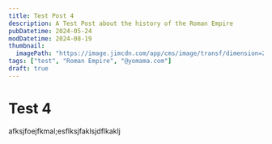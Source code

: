 ```yaml
---
title: Test Post 4
description: A Test Post about the history of the Roman Empire
pubDatetime: 2024-05-24
modDatetime: 2024-08-19
thumbnail:
  imagePath: "https://image.jimcdn.com/app/cms/image/transf/dimension=2080x10000:format=jpg/path/s2217cd0bb1220415/image/idc34b1b04f8e96ed/version/1687833802/how-big-was-the-roman-empire.jpg"
tags: ["test", "Roman Empire", "@yomama.com"]
draft: true
---
```


# Test 4

afksjfoejfkmal;esflksjfaklsjdflkaklj
